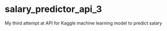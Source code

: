 # salary_predictor_api_3
 My third attempt at API for Kaggle machine learning model to predict salary
